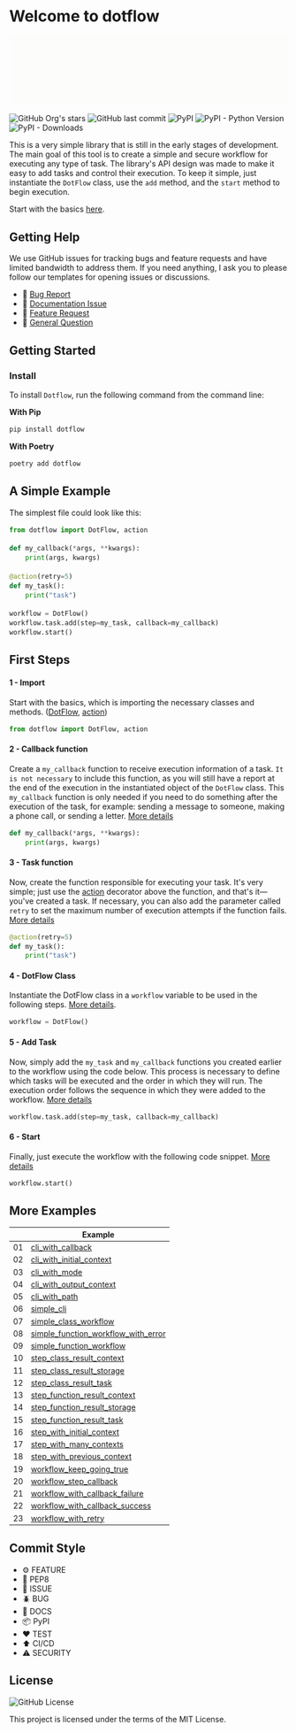 # Welcome to dotflow

![](https://raw.githubusercontent.com/FernandoCelmer/dotflow/master/docs/assets/dotflow.gif)

![GitHub Org's stars](https://img.shields.io/github/stars/dotflow-io?label=Dotflow&style=flat-square)
![GitHub last commit](https://img.shields.io/github/last-commit/dotflow-io/dotflow?style=flat-square)
![PyPI](https://img.shields.io/pypi/v/dotflow?style=flat-square)
![PyPI - Python Version](https://img.shields.io/pypi/pyversions/dotflow?style=flat-square)
![PyPI - Downloads](https://img.shields.io/pypi/dm/dotflow?style=flat-square)

This is a very simple library that is still in the early stages of development. The main goal of this tool is to create a simple and secure workflow for executing any type of task. The library's API design was made to make it easy to add tasks and control their execution. To keep it simple, just instantiate the `DotFlow` class, use the `add` method, and the `start` method to begin execution.

Start with the basics [here](https://dotflow-io.github.io/dotflow/nav/getting-started/).

## Getting Help

We use GitHub issues for tracking bugs and feature requests and have limited bandwidth to address them. If you need anything, I ask you to please follow our templates for opening issues or discussions.

- 🐛 [Bug Report](https://github.com/dotflow-io/dotflow/issues/new/choose)
- 📕 [Documentation Issue](https://github.com/dotflow-io/dotflow/issues/new/choose)
- 🚀 [Feature Request](https://github.com/dotflow-io/dotflow/issues/new/choose)
- 💬 [General Question](https://github.com/dotflow-io/dotflow/issues/new/choose)

## Getting Started

### Install

To install `Dotflow`, run the following command from the command line:

**With Pip**

```bash
pip install dotflow
```

**With Poetry**

```bash
poetry add dotflow
```

## A Simple Example

The simplest file could look like this:

```python
from dotflow import DotFlow, action

def my_callback(*args, **kwargs):
    print(args, kwargs)

@action(retry=5)
def my_task():
    print("task")

workflow = DotFlow()
workflow.task.add(step=my_task, callback=my_callback)
workflow.start()
```

## First Steps

#### 1 - Import

Start with the basics, which is importing the necessary classes and methods. ([DotFlow](https://dotflow-io.github.io/dotflow/nav/reference/dotflow/), [action](https://dotflow-io.github.io/dotflow/nav/reference/action/))

```python
from dotflow import DotFlow, action
```

#### 2 - Callback function

Create a `my_callback` function to receive execution information of a task. `It is not necessary` to include this function, as you will still have a report at the end of the execution in the instantiated object of the `DotFlow` class. This `my_callback` function is only needed if you need to do something after the execution of the task, for example: sending a message to someone, making a phone call, or sending a letter. [More details](https://dotflow-io.github.io/dotflow/nav/reference/utils/#dotflow.utils.basic_functions.basic_callback)

```python
def my_callback(*args, **kwargs):
    print(args, kwargs)
```

#### 3 - Task function

Now, create the function responsible for executing your task. It's very simple; just use the [action](https://dotflow-io.github.io/dotflow/nav/reference/action/) decorator above the function, and that's it—you've created a task. If necessary, you can also add the parameter called `retry` to set the maximum number of execution attempts if the function fails. [More details](https://dotflow-io.github.io/dotflow/nav/reference/utils/#dotflow.utils.basic_functions.basic_function)

```python
@action(retry=5)
def my_task():
    print("task")
```

#### 4 - DotFlow Class

Instantiate the DotFlow class in a `workflow` variable to be used in the following steps. [More details](https://dotflow-io.github.io/dotflow/nav/reference/dotflow/).

```python
workflow = DotFlow()
```

#### 5 - Add Task

Now, simply add the `my_task` and `my_callback` functions you created earlier to the workflow using the code below. This process is necessary to define which tasks will be executed and the order in which they will run. The execution order follows the sequence in which they were added to the workflow. [More details](https://dotflow-io.github.io/dotflow/nav/reference/task-builder/#dotflow.core.task.TaskBuilder.add)

```python
workflow.task.add(step=my_task, callback=my_callback)
```

#### 6 - Start

Finally, just execute the workflow with the following code snippet. [More details](https://dotflow-io.github.io/dotflow/nav/reference/workflow/#dotflow.core.workflow.Workflow)

```python
workflow.start()
```

## More Examples

|  | Example                                                                                                                                  |
|--| ---------------------------------------------------------------------------------------------------------------------------------------- |
|01| [cli_with_callback](https://github.com/dotflow-io/dotflow/blob/master/examples/cli_with_callback.py)                                     |
|02| [cli_with_initial_context](https://github.com/dotflow-io/dotflow/blob/master/examples/cli_with_initial_context.py)                       |
|03| [cli_with_mode](https://github.com/dotflow-io/dotflow/blob/master/examples/cli_with_mode.py)                                             |
|04| [cli_with_output_context](https://github.com/dotflow-io/dotflow/blob/master/examples/cli_with_output_context.py)                         |
|05| [cli_with_path](https://github.com/dotflow-io/dotflow/blob/master/examples/cli_with_path.py)                                             |
|06| [simple_cli](https://github.com/dotflow-io/dotflow/blob/master/examples/simple_cli.py)                                                                 |
|07| [simple_class_workflow](https://github.com/dotflow-io/dotflow/blob/master/examples/simple_class_workflow.py)                             |
|08| [simple_function_workflow_with_error](https://github.com/dotflow-io/dotflow/blob/master/examples/simple_function_workflow_with_error.py) |
|09| [simple_function_workflow](https://github.com/dotflow-io/dotflow/blob/master/examples/simple_function_workflow.py)                       |
|10| [step_class_result_context](https://github.com/dotflow-io/dotflow/blob/master/examples/step_class_result_context.py)                     |
|11| [step_class_result_storage](https://github.com/dotflow-io/dotflow/blob/master/examples/step_class_result_storage.py)                     |
|12| [step_class_result_task](https://github.com/dotflow-io/dotflow/blob/master/examples/step_class_result_task.py)                           |
|13| [step_function_result_context](https://github.com/dotflow-io/dotflow/blob/master/examples/step_function_result_context.py)               |
|14| [step_function_result_storage](https://github.com/dotflow-io/dotflow/blob/master/examples/step_function_result_storage.py)               |
|15| [step_function_result_task](https://github.com/dotflow-io/dotflow/blob/master/examples/step_function_result_task.py)                     |
|16| [step_with_initial_context](https://github.com/dotflow-io/dotflow/blob/master/examples/step_with_initial_context.py)                     |
|17| [step_with_many_contexts](https://github.com/dotflow-io/dotflow/blob/master/examples/step_with_many_contexts.py)                         |
|18| [step_with_previous_context](https://github.com/dotflow-io/dotflow/blob/master/examples/step_with_previous_context.py)                   |
|19| [workflow_keep_going_true](https://github.com/dotflow-io/dotflow/blob/master/examples/workflow_keep_going_true.py)                       |
|20| [workflow_step_callback](https://github.com/dotflow-io/dotflow/blob/master/examples/workflow_step_callback.py)                           |
|21| [workflow_with_callback_failure](https://github.com/dotflow-io/dotflow/blob/master/examples/workflow_with_callback_failure.py)           |
|22| [workflow_with_callback_success](https://github.com/dotflow-io/dotflow/blob/master/examples/workflow_with_callback_success.py)           |
|23| [workflow_with_retry](https://github.com/dotflow-io/dotflow/blob/master/examples/workflow_with_retry.py)                                 |

## Commit Style

- ⚙️ FEATURE
- 📝 PEP8
- 📌 ISSUE
- 🪲 BUG
- 📘 DOCS
- 📦 PyPI
- ❤️️ TEST
- ⬆️ CI/CD
- ⚠️ SECURITY

## License
![GitHub License](https://img.shields.io/github/license/dotflow-io/dotflow)

This project is licensed under the terms of the MIT License.
